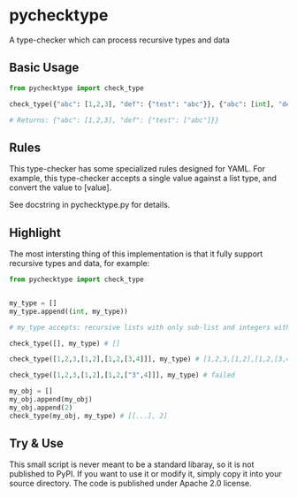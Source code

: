 # pychecktype
A type-checker which can process recursive types and data

## Basic Usage

```python
from pychecktype import check_type

check_type({"abc": [1,2,3], "def": {"test": "abc"}}, {"abc": [int], "def": {"test": [str]}})

# Returns: {"abc": [1,2,3], "def": {"test": ["abc"]}}
```

## Rules

This type-checker has some specialized rules designed for YAML. For example, this type-checker accepts a single value against a
list type, and convert the value to [value].

See docstring in pychecktype.py for details.

## Highlight

The most intersting thing of this implementation is that it fully support recursive types and data, for example:

```python
from pychecktype import check_type


my_type = []
my_type.append((int, my_type))

# my_type accepts: recursive lists with only sub-list and integers with any depth - even infinite

check_type([], my_type) # []

check_type([1,2,3,[1,2],[1,2,[3,4]]], my_type) # [1,2,3,[1,2],[1,2,[3,4]]]

check_type([1,2,3,[1,2],[1,2,["3",4]]], my_type) # failed

my_obj = []
my_obj.append(my_obj)
my_obj.append(2)
check_type(my_obj, my_type) # [[...], 2]
```

## Try & Use

This small script is never meant to be a standard libaray, so it is not published to PyPI. If you want to use it
or modify it, simply copy it into your source directory. The code is published under Apache 2.0 license.
